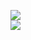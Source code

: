 [![](https://img.shields.io/badge/Made%20With-Github%20Spray-lightgrey.svg?style=for-the-badge&logo=github)](https://github.com/Annihil/github-spray#7024)  
[![](https://i.imgur.com/2DrTn0Z.gif)](https://github.com/Annihil/github-spray)